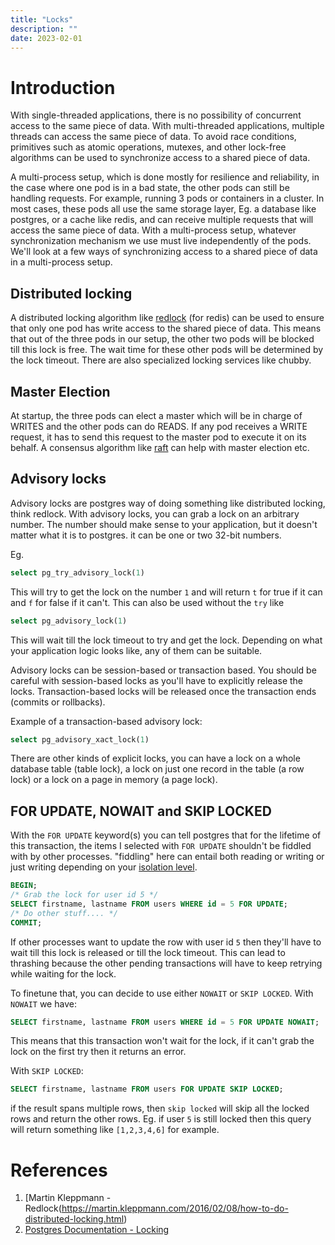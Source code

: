 ```yaml
---
title: "Locks"
description: ""
date: 2023-02-01
---
```


# Introduction
With single-threaded applications, there is no possibility of concurrent access to the same piece of data. With multi-threaded applications, multiple threads can access the same piece of data. To avoid race conditions, primitives such as atomic operations, mutexes, and other lock-free algorithms can be used to synchronize access to a shared piece of data. 

A multi-process setup, which is done mostly for resilience and reliability, in the case where one pod is in a bad state, the other pods can still be handling requests. For example, running 3 pods or containers in a cluster. In most cases, these pods all use the same storage layer, Eg. a database like postgres, or a cache like redis, and can receive multiple requests that will access the same piece of data. With a multi-process setup, whatever synchronization mechanism we use must live independently of the pods. We'll look at a few ways of synchronizing access to a shared piece of data in a multi-process setup.

## Distributed locking
A distributed locking algorithm like [redlock](https://redis.com/redis-best-practices/communication-patterns/redlock/) (for redis) can be used to ensure that only one pod has write access to the shared piece of data. This means that out of the three pods in our setup, the other two pods will be blocked till this lock is free. The wait time for these other pods will be determined by the lock timeout. 
There are also specialized locking services like chubby.

## Master Election 
At startup, the three pods can elect a master which will be in charge of WRITES and the other pods can do READS. If any pod receives a WRITE request, it has to send this request to the master pod to execute it on its behalf. A consensus algorithm like [raft](https://raft.github.io/#:~:text=Raft%20is%20a%20consensus%20algorithm,pieces%20needed%20for%20practical%20systems.) can help with master election etc.

## Advisory locks 
Advisory locks are postgres way of doing something like distributed locking, think redlock. With advisory locks, you can grab a lock on an arbitrary number. The number should make sense to your application, but it doesn't matter what it is to postgres. it can be one or two 32-bit numbers.

Eg. 
```SQL
select pg_try_advisory_lock(1)
```
This will try to get the lock on the number `1` and will return `t` for true if it can and `f` for false if it can't. This can also be used without the `try` like 
```SQL
select pg_advisory_lock(1)
```
This will wait till the lock timeout to try and get the lock. Depending on what your application logic looks like, any of them can be suitable. 

Advisory locks can be session-based or transaction based. You should be careful with session-based locks as you'll have to explicitly release the locks. Transaction-based locks will be released once the transaction ends (commits or rollbacks).

Example of a transaction-based advisory lock:
```SQL
select pg_advisory_xact_lock(1)
```

There are other kinds of explicit locks, you can have a lock on a whole database table (table lock), a lock on just one record in the table (a row lock) or a lock on a page in memory (a page lock). 

## FOR UPDATE, NOWAIT and SKIP LOCKED
With the `FOR UPDATE` keyword(s) you can tell postgres that for the lifetime of this transaction, the items I selected with `FOR UPDATE` shouldn't be fiddled with by other processes. "fiddling" here can entail both reading or writing or just writing depending on your [isolation level](https://www.postgresql.org/docs/current/transaction-iso.html).
```SQL
BEGIN;
/* Grab the lock for user id 5 */
SELECT firstname, lastname FROM users WHERE id = 5 FOR UPDATE;
/* Do other stuff.... */
COMMIT;
```
If other processes want to update the row with user id `5` then they'll have to wait till this lock is released or till the lock timeout. This can lead to thrashing because the other pending transactions will have to keep retrying while waiting for the lock. 

To finetune that, you can decide to use either `NOWAIT` or `SKIP LOCKED`.
With `NOWAIT` we have:
```SQL
SELECT firstname, lastname FROM users WHERE id = 5 FOR UPDATE NOWAIT;
```
This means that this transaction won't wait for the lock, if it can't grab the lock on the first try then it returns an error. 

With `SKIP LOCKED`:
```SQL
SELECT firstname, lastname FROM users FOR UPDATE SKIP LOCKED;
```
if the result spans multiple rows, then `skip locked` will skip all the locked rows and return the other rows. Eg. if user `5` is still locked then this query will return something like `[1,2,3,4,6]` for example. 

# **References** 
1. [Martin Kleppmann - Redlock(https://martin.kleppmann.com/2016/02/08/how-to-do-distributed-locking.html)
2. [Postgres Documentation - Locking](https://www.postgresql.org/docs/current/explicit-locking.html) 
